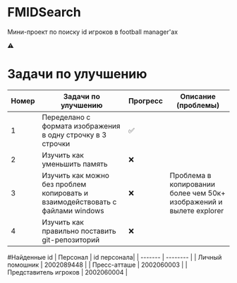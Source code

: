 # FMIDSearch

Мини-проект по поиску id игроков в football manager'ах 

⚠️

# Задачи по улучшению
|Номер| Задачи по улучшению |Прогресс|Описание (проблемы) |
| ------- | -------- | -------- | -------- |
| 1 | Переделано с формата изображения в одну строчку в 3 строчки   | ✅ | |
| 2 | Изучить как уменьшить память | ❌   ||
| 3 | Изучить как можно без проблем копировать и взаимодействовать с файлами windows | ❌   | Проблема в копировании более чем 50к+ изображений и вылете explorer|
| 4 | Изучить как правильно поставить git-репозиторий   | ❌ | |

#Найденные id 
| Персонал  | id персонала|
| ------- | -------- |
|  Личный помошник | 2002089448 |
|  Пресс-атташе  | 2002060003 |
|  Представитель игроков  | 2002060004 |

